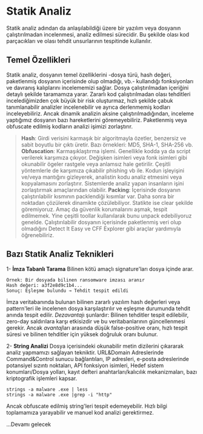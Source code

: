 # Statik Analiz
Statik analiz adından da anlaşılabildiği üzere bir yazılım veya dosyanın çalıştırılmadan incelenmesi, analiz edilmesi sürecidir. Bu şekilde olası kod parçacıkları ve olası tehdit unsurlarının tespitinde kullanılır.

## Temel Özellikleri
Statik analiz, dosyanın temel özelliklerini -dosya türü, hash değeri, paketlenmiş dosyanın içerisinde olup olmadığı, vb.- kullandığı fonksiyonları ve davranış kalıplarını incelememizi sağlar. Dosya çalıştırılmadan içeriğini detaylı şekilde taramamıza yarar. Zararlı kod çalıştırılmadan olası tehditleri incelediğimizden çok büyük bir risk oluşturmaz, hızlı şekilde çabuk tanımlanabilir analizler incelenebilir ve ayrıca derlenmemiş kodları inceleyebiliriz. Ancak dinamik analizin aksine çalıştırılmadığından, inceleme yaptığımız dosyanın bazı hareketlerini göremeyebiliriz. Paketlenmiş veya obfuscate edilmiş kodların analizi işimizi zorlaştırır.

> **Hash**: Girdi verisini karmaşık bir algoritmayla özetler, benzersiz ve sabit boyutlu bir çıktı üretir. Bazı örnekleri: MD5, SHA-1, SHA-256 vb.
> **Obfuscation**: Karmaşıklaştırma işlemi.  Genellikle kodda ya da script verilerek karşımıza çıkıyor. Değişken isimleri veya fonk isimleri gibi okunabilir ögeler rastgele veya anlamsız hale getirilir. Çeşitli yöntemlerle de karşımıza çıkabilir phishing vb ile. Kodun işleyişini ve/veya mantığını gizleyerek, analistin kodu analiz etmesini veya kopyalamasını zorlaştırır. Sistemlerde analiz yapan insanların işini zorlaştırmak amaçlarından olabilir.
> **Packing**: İçerisinde dosyanın çalıştırılabilir kısmının packlendiği kısımlar var. Daha sonra bir noktadan çözülerek dinamikte çözülebiliyor. Statikte ise clear şekilde göremiyoruz. Amaç da güvenlik korumalarını aşmak, tespit edilmemek. Yine çeşitli toollar kullanılarak bunu unpack edebiliyoruz genelde. Çalıştırılabilir dosyanın içerisinde paketlenmiş veri olup olmadığını Detect It Easy ve CFF Explorer gibi araçlar yardımıyla öğrenebiliriz.

## Bazı Statik Analiz Teknikleri

1- **İmza Tabanlı Tarama**
Bilinen kötü amaçlı signature'ları dosya içinde arar.
```
Örnek: Bir dosyada bilinen ransomware imzası aranır
Hash değeri: a3f2e8d9c1b4...
Sonuç: Eşleşme bulundu → Tehdit tespit edildi
```
İmza veritabanında bulunan bilinen zararlı yazılım hash değerleri veya pattern'leri ile incelenen dosya karşılaştırılır ve eşleşme durumunda tehdit anında tespit edilir. *Dezavantaj*ı şunlardır: Bilinen tehditler tespit edilebilir, zero-day saldırılara karşı etkisizdir ve bu veritabanlarının güncellenmesi gerekir. Ancak *avantaj*ları arasında düşük false-positive oranı, hızlı tespit süresi ve bilinen tehditler için yüksek doğruluk oranı bulunur.

2- **String Analizi**
Dosya içerisindeki okunabilir metin dizilerini çıkararak analiz yapmamızı sağlayan tekniktir. URL&Domain Adreslerinde Command&Control sunucu bağlantıları, IP adresleri, e-posta adreslerinde potansiyel sızıntı noktaları, API fonksiyon isimleri, Hedef sistem konumları/Dosya yolları, kayıt defteri anahtarları/kalıcılık mekanizmaları, bazı kriptografik işlemleri kapsar.

```
strings -a malware .exe | less
strings -a malware .exe |grep -i "http"
```
Ancak obfuscate edilmiş string'leri tespit edemeyebilir. Hızlı bilgi toplamamıza yarayabilir ve manuel kod analizi gerektirmez.

...Devamı gelecek
